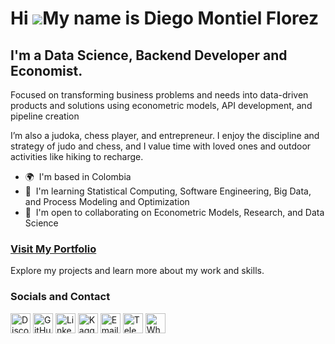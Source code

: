 # Hi ![](https://user-images.githubusercontent.com/18350557/176309783-0785949b-9127-417c-8b55-ab5a4333674e.gif)My name is Diego Montiel Florez

## I'm a Data Science, Backend Developer and Economist.

Focused on transforming business problems and needs into data-driven products and solutions using econometric models, API development, and pipeline creation

I’m also a judoka, chess player, and entrepreneur. I enjoy the discipline and strategy of judo and chess, and I value time with loved ones and outdoor activities like hiking to recharge.

- 🌍  I'm based in Colombia
- 🧠  I'm learning Statistical Computing, Software Engineering, Big Data, and Process Modeling and Optimization
- 🤝  I'm open to collaborating on Econometric Models, Research, and Data Science

### [Visit My Portfolio](https://ougmontiel.github.io/OugMontiel/)

Explore my projects and learn more about my work and skills. 


### Socials and Contact

<p align="left">
<a href="https://discord.com/users/Oug#6073" target="_blank" rel="noreferrer"><img src="https://raw.githubusercontent.com/danielcranney/readme-generator/main/public/icons/socials/discord.svg" width="32" height="32" alt="Discord" /></a> 
<a href="https://www.github.com/OugMontiel" target="_blank" rel="noreferrer"><img src="https://raw.githubusercontent.com/danielcranney/readme-generator/main/public/icons/socials/github.svg" width="32" height="32" alt="GitHub" /></a> 
<a href="https://www.linkedin.com/in/diego-alejandro-montiel-florez-data-science/" target="_blank" rel="noreferrer"><img src="https://raw.githubusercontent.com/danielcranney/readme-generator/main/public/icons/socials/linkedin.svg" width="32" height="32" alt="LinkedIn" /></a> 
<a href="https://www.kaggle.com/ougmontiel" target="_blank" rel="noreferrer"><img src="https://www.kaggle.com/static/images/favicon.ico" width="32" height="32" alt="Kaggle" /></a>
<a href="mailto:montielflorezdiego@gmail.com" target="_blank" rel="noreferrer"><img src="https://ssl.gstatic.com/ui/v1/icons/mail/rfr/gmail.ico" width="32" height="32" alt="Email" /></a>
<a href="https://t.me/OugMontiel" target="_blank" rel="noreferrer"><img src="https://web.telegram.org/a/favicon-32x32.png" width="32" height="32" alt="Telegram" /></a>
<a href="https://wa.me/573186377582" target="_blank" rel="noreferrer"><img src="https://upload.wikimedia.org/wikipedia/commons/5/5e/WhatsApp_icon.png" width="32" height="32" alt="WhatsApp" /></a>
</p>